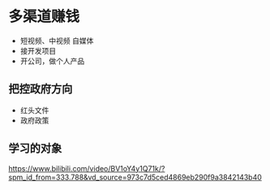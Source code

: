 # 多渠道赚钱

- 短视频、中视频 自媒体
- 接开发项目
- 开公司，做个人产品



## 把控政府方向

- 红头文件
- 政府政策


## 学习的对象

https://www.bilibili.com/video/BV1oY4y1Q71k/?spm_id_from=333.788&vd_source=973c7d5ced4869eb290f9a3842143b40

